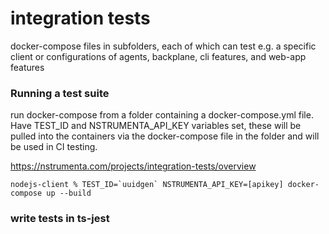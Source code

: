 # integration tests

docker-compose files in subfolders,  each of which can test e.g. a specific client or configurations of agents, backplane, cli features, and web-app features

### Running a test suite

run docker-compose from a folder containing a docker-compose.yml file.  Have TEST_ID and NSTRUMENTA_API_KEY variables set, these will be pulled into the containers via the docker-compose file in the folder and will be used in CI testing.

https://nstrumenta.com/projects/integration-tests/overview
```shell
nodejs-client % TEST_ID=`uuidgen` NSTRUMENTA_API_KEY=[apikey] docker-compose up --build
```

### write tests in ts-jest
